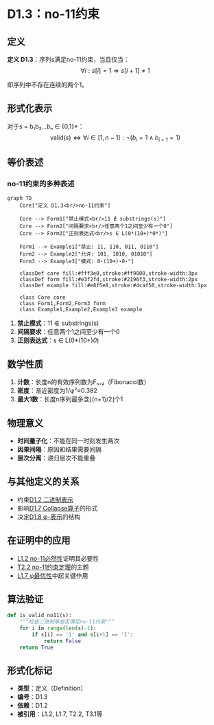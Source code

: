 # D1.3：no-11约束

## 定义

**定义 D1.3**：序列s满足no-11约束，当且仅当：
$$\forall i: s[i] = 1 \Rightarrow s[i+1] \neq 1$$

即序列中不存在连续的两个1。

## 形式化表示

对于s = b₁b₂...bₙ ∈ {0,1}*：
$$\text{valid}(s) \iff \forall i \in [1,n-1]: \neg(b_i = 1 \wedge b_{i+1} = 1)$$

## 等价表述

### no-11约束的多种表述

```mermaid
graph TD
    Core["定义 D1.3<br/>no-11约束"]
    
    Core --> Form1["禁止模式<br/>11 ∉ substrings(s)"]
    Core --> Form2["间隔要求<br/>任意两个1之间至少有一个0"]
    Core --> Form3["正则表达式<br/>s ∈ L(0*(10+)*0*)"]
    
    Form1 --> Example1["禁止: 11, 110, 011, 0110"]
    Form2 --> Example2["允许: 101, 1010, 01010"]
    Form3 --> Example3["模式: 0⋆(10+)⋆0⋆"]
    
    classDef core fill:#fff3e0,stroke:#ff9800,stroke-width:3px
    classDef form fill:#e3f2fd,stroke:#2196f3,stroke-width:2px
    classDef example fill:#e8f5e8,stroke:#4caf50,stroke-width:1px
    
    class Core core
    class Form1,Form2,Form3 form
    class Example1,Example2,Example3 example
```

1. **禁止模式**：11 ∉ substrings(s)
2. **间隔要求**：任意两个1之间至少有一个0
3. **正则表达式**：s ∈ L(0*(10+)*0*)

## 数学性质

1. **计数**：长度n的有效序列数为Fₙ₊₂（Fibonacci数）
2. **密度**：渐近密度为1/φ²≈0.382
3. **最大1数**：长度n序列最多含⌊(n+1)/2⌋个1

## 物理意义

- **时间量子化**：不能在同一时刻发生两次
- **因果间隔**：原因和结果需要间隔
- **层次分离**：递归层次不能重叠

## 与其他定义的关系

- 约束[D1.2 二进制表示](D1-2-binary-representation.md)
- 影响[D1.7 Collapse算子](D1-7-collapse-operator.md)的形式
- 决定[D1.8 φ-表示](D1-8-phi-representation.md)的结构

## 在证明中的应用

- [L1.2 no-11必然性](L1-2-no-11-necessity.md)证明其必要性
- [T2.2 no-11约束定理](T2-2-no-11-constraint.md)的主题
- [L1.7 φ最优性](L1-7-phi-optimality.md)中起关键作用

## 算法验证

```python
def is_valid_no11(s):
    """检查二进制串是否满足no-11约束"""
    for i in range(len(s)-1):
        if s[i] == '1' and s[i+1] == '1':
            return False
    return True
```

## 形式化标记

- **类型**：定义（Definition）
- **编号**：D1.3
- **依赖**：D1.2
- **被引用**：L1.2, L1.7, T2.2, T3.1等
